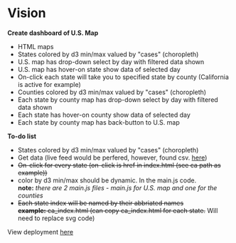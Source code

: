 # Vision  
**Create dashboard of U.S. Map**  
- HTML maps
- States colored by d3 min/max valued by "cases" (choropleth)  
- U.S. map has drop-down select by day with filtered data shown  
- U.S. map has hover-on state show data of selected day
- On-click each state will take you to specified state by county (California is active for example)  
- Counties colored by d3 min/max valued by "cases" (choropleth)  
- Each state by county map has drop-down select by day with filtered data shown  
- Each state has hover-on county show data of selected day
- Each state by county map has back-button to U.S. map  

**To-do list**  
- States colored by d3 min/max valued by "cases" (choropleth)  
- Get data (live feed would be perfered, however, found csv. [here](https://github.com/datasets/covid-19))  
- ~~On-click for every state (on-click is href in index.html (see ca path as example))~~  
- color by d3 min/max should be dynamic. In the main.js code.  
**note:** *there are 2 main.js files - main.js for U.S. map and one for the counties*  
- ~~Each state index will be named by their abbriated names~~  
~~**example:** ca_index.html (can copy ca_index.html for each state.~~ Will need to replace svg code)  

View deployment [here](https://shannon-goddard.github.io/COV19MAP/)
